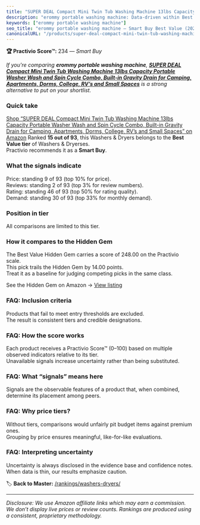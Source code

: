 ```yaml
---
title: "SUPER DEAL Compact Mini Twin Tub Washing Machine 13lbs Capacity Portable Washer Wash and Spin Cycle Combo, Built-in Gravity Drain for Camping, Apartments, Dorms, College, RV’s and Small Spaces"
description: "erommy portable washing machine: Data-driven within Best Value ranking using the Practivio Score™. Positioned by quality, value, demand, findability, momentum."
keywords: ["erommy portable washing machine"]
seo_title: "erommy portable washing machine — Smart Buy Best Value (2025)"
canonicalURL: "/products/super-deal-compact-mini-twin-tub-washing-machine-13lbs-capacity-portable-washer-wash-and-spin-cycle-combo-built-in-gravity-drain-for-camping-apartments-dorms-college-rvs-and-small-spaces-B07B94ZR74/"
---
```


**🏆 Practivio Score™:** 234 — _Smart Buy_


*If you're comparing **erommy portable washing machine**, **[SUPER DEAL Compact Mini Twin Tub Washing Machine 13lbs Capacity Portable Washer Wash and Spin Cycle Combo, Built-in Gravity Drain for Camping, Apartments, Dorms, College, RV’s and Small Spaces](https://www.amazon.com/dp/B07B94ZR74?tag=practivio-20)** is a strong alternative to put on your shortlist.*
### Quick take
[Shop “SUPER DEAL Compact Mini Twin Tub Washing Machine 13lbs Capacity Portable Washer Wash and Spin Cycle Combo, Built-in Gravity Drain for Camping, Apartments, Dorms, College, RV’s and Small Spaces” on Amazon](https://www.amazon.com/dp/B07B94ZR74?tag=practivio-20)
Ranked **15 out of 93**, this Washers & Dryers belongs to the **Best Value tier** of Washers & Dryerses.  
Practivio recommends it as a **Smart Buy**.

### What the signals indicate
Price: standing 9 of 93 (top 10% for price).  
Reviews: standing 2 of 93 (top 3% for review numbers).  
Rating: standing 46 of 93 (top 50% for rating quality).  
Demand: standing 30 of 93 (top 33% for monthly demand).

### Position in tier
All comparisons are limited to this tier.

### How it compares to the Hidden Gem
The Best Value Hidden Gem carries a score of 248.00 on the Practivio scale.  
This pick trails the Hidden Gem by 14.00 points.  
Treat it as a baseline for judging competing picks in the same class.  

See the Hidden Gem on Amazon → [View listing](https://www.amazon.com/dp/B09YLKMHLH?tag=practivio-20)

### FAQ: Inclusion criteria
Products that fail to meet entry thresholds are excluded.  
The result is consistent tiers and credible designations.

### FAQ: How the score works
Each product receives a Practivio Score™ (0–100) based on multiple observed indicators relative to its tier.  
Unavailable signals increase uncertainty rather than being substituted.

### FAQ: What “signals” means here
Signals are the observable features of a product that, when combined, determine its placement among peers.

### FAQ: Why price tiers?
Without tiers, comparisons would unfairly pit budget items against premium ones.  
Grouping by price ensures meaningful, like-for-like evaluations.

### FAQ: Interpreting uncertainty
Uncertainty is always disclosed in the evidence base and confidence notes.  
When data is thin, our results emphasize caution.


🏷️ **Back to Master:** [/rankings/washers-dryers/](/rankings/washers-dryers/)

---
_Disclosure: We use Amazon affiliate links which may earn a commission. We don’t display live prices or review counts. Rankings are produced using a consistent, proprietary methodology._
